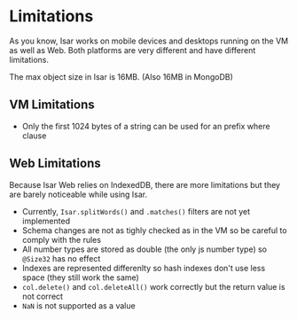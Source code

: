 # Limitations

As you know, Isar works on mobile devices and desktops running on the VM as well as Web. Both platforms are very different and have different limitations.

The max object size in Isar is 16MB. (Also 16MB in MongoDB)

## VM Limitations

- Only the first 1024 bytes of a string can be used for an prefix where clause


## Web Limitations

Because Isar Web relies on IndexedDB, there are more limitations but they are barely noticeable while using Isar.

- Currently, `Isar.splitWords()` and `.matches()` filters are not yet implemented
- Schema changes are not as tighly checked as in the VM so be careful to comply with the rules
- All number types are stored as double (the only js number type) so `@Size32` has no effect
- Indexes are represented differenlty so hash indexes don't use less space (they still work the same)
- `col.delete()` and `col.deleteAll()` work correctly but the return value is not correct
- `NaN` is not supported as a value
